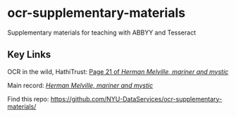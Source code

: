 # ocr-supplementary-materials
Supplementary materials for teaching with ABBYY and Tesseract

<h2>Key Links</h2>
OCR in the wild, HathiTrust: <a href="https://babel.hathitrust.org/cgi/ssd?id=uc2.ark%3A%2F13960%2Ft11n7xt5x;page=ssd;view=plaintext;seq=21">Page 21 of <em>Herman Melville, mariner and mystic</em></a>

Main record: <a href="https://babel.hathitrust.org/cgi/pt?id=uc2.ark:/13960/t11n7xt5x;view=1up;seq=9"><em>Herman Melville, mariner and mystic</em></a>

Find this repo: https://github.com/NYU-DataServices/ocr-supplementary-materials/
